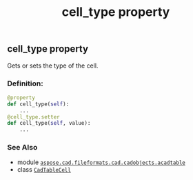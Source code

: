 ﻿---
title: cell_type property
second_title: Aspose.CAD for Python via .NET API References
description: 
type: docs
weight: 300
url: /python-net/aspose.cad.fileformats.cad.cadobjects.acadtable/cadtablecell/cell_type/
is_root: false
---

## cell_type property


Gets or sets the type of the cell.
### Definition:
```python
@property
def cell_type(self):
    ...
@cell_type.setter
def cell_type(self, value):
    ...
```

### See Also
* module [`aspose.cad.fileformats.cad.cadobjects.acadtable`](../../)
* class [`CadTableCell`](/cad/python-net/aspose.cad.fileformats.cad.cadobjects.acadtable/cadtablecell)
